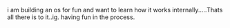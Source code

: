 i am building an os for fun and want to learn how it works internally.....Thats all there is to it..ig.
having fun in the process.
